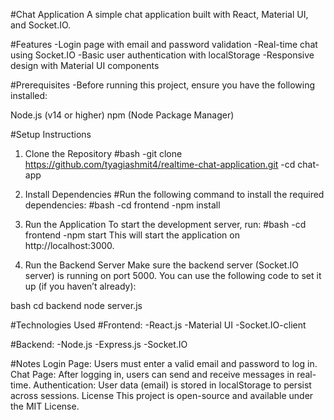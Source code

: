 #Chat Application
A simple chat application built with React, Material UI, and Socket.IO.

#Features
-Login page with email and password validation
-Real-time chat using Socket.IO
-Basic user authentication with localStorage
-Responsive design with Material UI components

#Prerequisites
-Before running this project, ensure you have the following installed:

Node.js (v14 or higher)
npm (Node Package Manager)

#Setup Instructions
1. Clone the Repository
#bash
-git clone https://github.com/tyagiashmit4/realtime-chat-application.git
-cd chat-app

3. Install Dependencies
#Run the following command to install the required dependencies:
#bash
-cd frontend
-npm install
5. Run the Application
To start the development server, run:
#bash
-cd frontend
-npm start
This will start the application on http://localhost:3000.

4. Run the Backend Server
Make sure the backend server (Socket.IO server) is running on port 5000. You can use the following code to set it up (if you haven’t already):

bash
cd backend 
node server.js

#Technologies Used
#Frontend:
-React.js
-Material UI
-Socket.IO-client

#Backend:
-Node.js
-Express.js
-Socket.IO

#Notes
Login Page: Users must enter a valid email and password to log in.
Chat Page: After logging in, users can send and receive messages in real-time.
Authentication: User data (email) is stored in localStorage to persist across sessions.
License
This project is open-source and available under the MIT License.
